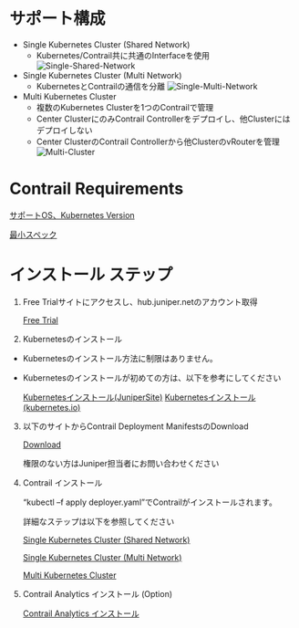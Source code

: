 # サポート構成
- Single Kubernetes Cluster (Shared Network)
  - Kubernetes/Contrail共に共通のInterfaceを使用
  ![Single-Shared-Network](https://www.juniper.net/documentation/us/en/software/cn-cloud-native22/cn-cloud-native-k8s-install-and-lcm/images/jn-000286.png)
- Single Kubernetes Cluster (Multi Network)
  - KubernetesとContrailの通信を分離
  ![Single-Multi-Network](https://www.juniper.net/documentation/us/en/software/cn-cloud-native22/cn-cloud-native-k8s-install-and-lcm/images/jn-000356.png)
- Multi Kubernetes Cluster
  - 複数のKubernetes Clusterを1つのContrailで管理
  - Center ClusterにのみContrail Controllerをデプロイし、他Clusterにはデプロイしない
  - Center ClusterのContrail Controllerから他ClusterのvRouterを管理
  ![Multi-Cluster](https://www.juniper.net/documentation/us/en/software/cn-cloud-native22/cn-cloud-native-k8s-install-and-lcm/images/jn-000287.png)

# Contrail Requirements
[サポートOS、Kubernetes Version](https://www.juniper.net/documentation/us/en/software/cn-cloud-native22/cn-cloud-native-k8s-install-and-lcm/topics/reference/cn-cloud-native-system-requirements.html)

[最小スペック](https://www.juniper.net/documentation/us/en/software/cn-cloud-native22/cn-cloud-native-k8s-install-and-lcm/topics/reference/cn-cloud-native-system-requirements.html)

# インストール ステップ
1. Free Trialサイトにアクセスし、hub.juniper.netのアカウント取得

    [Free Trial](https://www.juniper.net/jp/ja/forms/cn2-free-trial.html)

2. Kubernetesのインストール

  - Kubernetesのインストール方法に制限はありません。

  - Kubernetesのインストールが初めての方は、以下を参考にしてください

    [Kubernetesインストール(JuniperSite)](https://www.juniper.net/documentation/us/en/software/cn-cloud-native22/cn-cloud-native-k8s-install-and-lcm/topics/task/cn-cloud-native-k8s-create-kubernetes-cluster.html)
    [Kubernetesインストール(kubernetes.io)](https://kubernetes.io/ja/docs/setup/production-environment/tools/kubeadm/)
    
3. 以下のサイトからContrail Deployment ManifestsのDownload

    [Download](https://support.juniper.net/support/downloads/?p=contrail-networking)

    権限のない方はJuniper担当者にお問い合わせください
  
4. Contrail インストール

    “kubectl –f apply deployer.yaml”でContrailがインストールされます。
  
    詳細なステップは以下を参照してください
  
    [Single Kubernetes Cluster (Shared Network)](https://www.juniper.net/documentation/us/en/software/cn-cloud-native22/cn-cloud-native-k8s-install-and-lcm/topics/topic-map/cn-cloud-native-k8s-install-single-cluster-one-net.html)
  
    [Single Kubernetes Cluster (Multi Network)](https://www.juniper.net/documentation/us/en/software/cn-cloud-native22/cn-cloud-native-k8s-install-and-lcm/topics/topic-map/cn-cloud-native-k8s-install-single-cluster-multi-net.html)

    [Multi Kubernetes Cluster](https://www.juniper.net/documentation/us/en/software/cn-cloud-native22/cn-cloud-native-k8s-install-and-lcm/topics/topic-map/cn-cloud-native-k8s-install-multi-cluster-one-net.html)
  
5. Contrail Analytics インストール (Option)

    [Contrail Analytics インストール](https://www.juniper.net/documentation/us/en/software/cn-cloud-native22/cn-cloud-native-k8s-install-and-lcm/topics/topic-map/cn-cloud-native-k8s-install-contrail-analytics.html)

